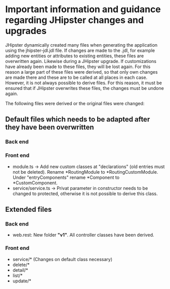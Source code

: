 # Important information and guidance regarding JHipster changes and upgrades

JHipster dynamically created many files when generating the application using the jhipster-jdl.jdl file.
If changes are made to the .jdl, for example adding new entities or attributes to existing entities,
these files are overwritten again. Likewise during a JHipster upgrade. If customizations have already been made to
these files, they will be lost again.
For this reason a large part of these files were derived, so that only own changes are made there and these are to
be called at all places in each case.
However, it is not always possible to derive files. For this reason, it must be ensured that if JHipster overwrites
these files, the changes must be undone again.

The following files were derived or the original files were changed:

## Default files which needs to be adapted after they have been overwritten

### Back end

### Front end

- module.ts -> Add new custom classes at "declarations" (old entries must not be deleted). Rename *RoutingModule to *RoutingCustomModule. Under "entryComponents" rename *Component to *CustomComponent.
- service/service.ts -> Privat parameter in constructor needs to be changed to protected, otherwise it is not possible to derive this class.

## Extended files

### Back end

- web.rest: New folder **"v1"**. All controller classes have been derived.

### Front end

- service/\* (Changes on default class necessary)
- delete/\*
- detail/\*
- list/\*
- update/\*
